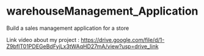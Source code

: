 # warehouseManagement_Application
Build a sales management application for a store

Link video about my project : https://drive.google.com/file/d/1-Z9bfIT01PDEGeBdFyjLx3tWAqHD27mA/view?usp=drive_link
